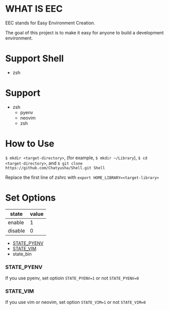 # WHAT IS EEC

EEC stands for Easy Environment Creation.

The goal of this project is to make it easy for anyone to build a development environment.

# Support Shell

- zsh


# Support

- zsh
  - pyenv
  - neovim
  - zsh


# How to Use

`$ mkdir <target-directory>`, (for example, `$ mkdir ~/Library`),
`$ cd <target-directory>`, and `$ git clone https://github.com/Chatyusha/Shell.git Shell`

Replace the first line of zshrc with `export HOME_LIBRARY=<target-library>`


# Set Options
|  state  |  value  |
| ------- | ------- |
|  enable | 1       |
|  disable| 0       |


- [STATE_PYENV](###STATE_PYENV)
- [STATE_VIM](###STATE_VIM)
- state_bin

### STATE_PYENV

If you use pyenv, set optioin `STATE_PYENV=1` or not `STATE_PYENV=0`

### STATE_VIM

If you use vim or neovim, set option `STATE_VIM=1` or not `STATE_VIM=0`

